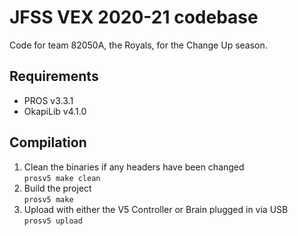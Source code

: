 # JFSS VEX 2020-21 codebase

Code for team 82050A, the Royals, for the Change Up season.

## Requirements
- PROS v3.3.1
- OkapiLib v4.1.0

## Compilation
1. Clean the binaries if any headers have been changed  
`prosv5 make clean`
2. Build the project  
`prosv5 make`
3. Upload with either the V5 Controller or Brain plugged in via USB  
`prosv5 upload`
